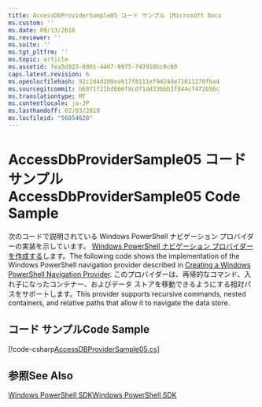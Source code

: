 ```yaml
---
title: AccessDbProviderSample05 コード サンプル |Microsoft Docs
ms.custom: ''
ms.date: 09/13/2016
ms.reviewer: ''
ms.suite: ''
ms.tgt_pltfrm: ''
ms.topic: article
ms.assetid: fea5d923-8001-4407-8975-743918bc8c80
caps.latest.revision: 6
ms.openlocfilehash: 92c2d4d200ea917f0111ef9424de71611270fba4
ms.sourcegitcommit: b6871f21bd666f9cd71dd336bb3f844cf472b56c
ms.translationtype: MT
ms.contentlocale: ja-JP
ms.lasthandoff: 02/03/2019
ms.locfileid: "56854628"
---
```

# <a name="accessdbprovidersample05-code-sample"></a><span data-ttu-id="01a4c-102">AccessDbProviderSample05 コード サンプル</span><span class="sxs-lookup"><span data-stu-id="01a4c-102">AccessDbProviderSample05 Code Sample</span></span>

<span data-ttu-id="01a4c-103">次のコードで説明されている Windows PowerShell ナビゲーション プロバイダーの実装を示しています。 [Windows PowerShell ナビゲーション プロバイダーを作成する](./creating-a-windows-powershell-navigation-provider.md)します。</span><span class="sxs-lookup"><span data-stu-id="01a4c-103">The following code shows the implementation of the Windows PowerShell navigation provider described in [Creating a Windows PowerShell Navigation Provider](./creating-a-windows-powershell-navigation-provider.md).</span></span> <span data-ttu-id="01a4c-104">このプロバイダーは、再帰的なコマンド、入れ子になったコンテナー、およびデータ ストアを移動できるようにする相対パスをサポートします。</span><span class="sxs-lookup"><span data-stu-id="01a4c-104">This provider supports recursive commands, nested containers, and relative paths that allow it to navigate the data store.</span></span>

## <a name="code-sample"></a><span data-ttu-id="01a4c-105">コード サンプル</span><span class="sxs-lookup"><span data-stu-id="01a4c-105">Code Sample</span></span>

[!code-csharp[AccessDBProviderSample05.cs](../../powershell-sdk-samples/SDK-2.0/csharp/AccessDBProviderSample05/AccessDBProviderSample05.cs#L11-L1960 "AccessDBProviderSample05.cs")]

## <a name="see-also"></a><span data-ttu-id="01a4c-106">参照</span><span class="sxs-lookup"><span data-stu-id="01a4c-106">See Also</span></span>

[<span data-ttu-id="01a4c-107">Windows PowerShell SDK</span><span class="sxs-lookup"><span data-stu-id="01a4c-107">Windows PowerShell SDK</span></span>](../windows-powershell-reference.md)